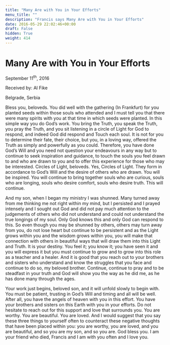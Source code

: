 ```yaml
---
title: "Many Are with You in Your Efforts"
menu_title: ""
description: "Francis says Many Are with You in Your Efforts"
date: 2016-05-29 22:02:46+00:00
draft: False
hidden: True
weight: 414
---
```

# Many Are with You in Your Efforts

September 11<sup>th</sup>, 2016

Received by: Al Fike

Belgrade, Serbia


Bless you, beloveds. You did well with the gathering (In Frankfurt) for you planted seeds within those souls who attended and I must tell you that there were many spirits with you at that time in which seeds were planted. In this simple way you do God’s work. You bring the Truth, you speak the Truth, you pray the Truth, and you sit listening in a circle of Light for God to respond, and indeed God did respond and Touch each soul. It is not for you to determine their fate, their choice, but you, in a loving way, offered the Truth as simply and powerfully as you could. Therefore, you have done God’s Will and you need not question your endeavours in any way but to continue to seek inspiration and guidance, to touch the souls you feel drawn to and who are drawn to you and to offer this experience for those who may be interested. Circles of Light, beloveds. Yes, Circles of Light. They form in accordance to God’s Will and the desire of others who are drawn. You will be inspired. You will continue to bring together souls who are curious, souls who are longing, souls who desire comfort, souls who desire truth. This will continue. 

And my son, when I began my ministry I was shunned. Many turned away from me thinking me not right within my mind, but I persisted and I prayed intensely and I sought out God and did not pay much attention to the judgements of others who did not understand and could not understand the true longings of my soul. Only God knows this and only God can respond to this. So even though you may be shunned by others, others may turn away from you, do not lose heart but continue to be persistent and as the Light grows within you and the wisdom grows within you, you will make that connection with others in beautiful ways that will draw them into this Light and Truth. It is your destiny. You feel it; you know it; you have seen it and you will express it but you must continue to grow and to grow into this role as a teacher and a healer. And it is good that you reach out to your brothers and sisters who understand and know the struggles that you face and continue to do so, my beloved brother. Continue, continue to pray and to be steadfast in your truth and God will show you the way as he did me, as he has done many through the ages.

Your work just begins, beloved son, and it will unfold slowly to begin with. You must be patient, trusting in God’s Will and timing and all will be well. After all, you have the angels of heaven with you in this effort. You have your brothers and sisters on this Earth with you in your efforts. Do not hesitate to reach out for this support and love that surrounds you. You are worthy. You are beautiful. You are loved. And I would suggest that you say these three things to yourself often to counteract these negative thoughts that have been placed within you: you are worthy, you are loved, and you are beautiful, and so you are my son, and so you are. God bless you. I am your friend who died, Francis and I am with you often and I love you.  

